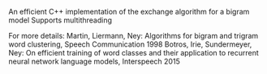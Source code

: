An efficient C++ implementation of the exchange algorithm for a bigram model
Supports multithreading

For more details:
Martin, Liermann, Ney: Algorithms for bigram and trigram word clustering, Speech Communication 1998
Botros, Irie, Sundermeyer, Ney: On efficient training of word classes and their application to recurrent neural network language models, Interspeech 2015

